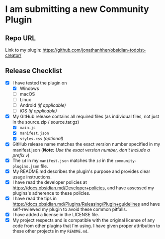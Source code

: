 # I am submitting a new Community Plugin

## Repo URL

Link to my plugin: https://github.com/jonathanhher/obsidian-todoist-creator/

## Release Checklist
- [X] I have tested the plugin on
  - [X]  Windows
  - [ ]  macOS
  - [ ]  Linux
  - [ ]  Android _(if applicable)_
  - [ ]  iOS _(if applicable)_
- [X] My GitHub release contains all required files (as individual files, not just in the source.zip / source.tar.gz)
  - [X] `main.js`
  - [X] `manifest.json`
  - [X] `styles.css` _(optional)_
- [X] GitHub release name matches the exact version number specified in my manifest.json (_**Note:** Use the exact version number, don't include a prefix `v`_)
- [X] The `id` in my `manifest.json` matches the `id` in the `community-plugins.json` file.
- [X] My README.md describes the plugin's purpose and provides clear usage instructions.
- [X] I have read the developer policies at https://docs.obsidian.md/Developer+policies, and have assessed my plugins's adherence to these policies.
- [X] I have read the tips in https://docs.obsidian.md/Plugins/Releasing/Plugin+guidelines and have self-reviewed my plugin to avoid these common pitfalls.
- [X] I have added a license in the LICENSE file.
- [X] My project respects and is compatible with the original license of any code from other plugins that I'm using.
      I have given proper attribution to these other projects in my `README.md`.
